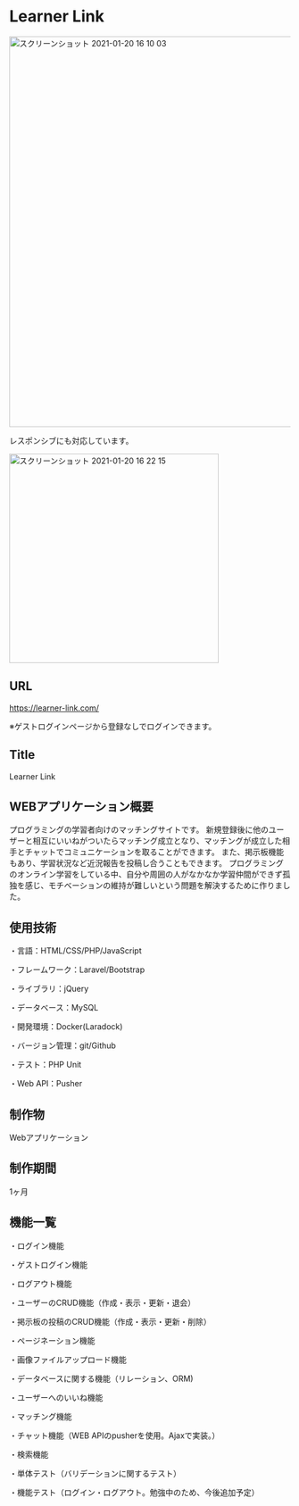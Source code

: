 # Learner Link

<img width="700" alt="スクリーンショット 2021-01-20 16 10 03" src="https://user-images.githubusercontent.com/66733811/105139978-5c516100-5b3a-11eb-8c3f-7677cb6d52a6.png">

レスポンシブにも対応しています。

<img width="375" alt="スクリーンショット 2021-01-20 16 22 15" src="https://user-images.githubusercontent.com/66733811/105140908-b6065b00-5b3b-11eb-9b77-3f2961de4016.png">


## URL

https://learner-link.com/

※ゲストログインページから登録なしでログインできます。

## Title

Learner Link

## WEBアプリケーション概要

プログラミングの学習者向けのマッチングサイトです。
新規登録後に他のユーザーと相互にいいねがついたらマッチング成立となり、マッチングが成立した相手とチャットでコミュニケーションを取ることができます。
また、掲示板機能もあり、学習状況など近況報告を投稿し合うこともできます。
プログラミングのオンライン学習をしている中、自分や周囲の人がなかなか学習仲間ができず孤独を感じ、モチベーションの維持が難しいという問題を解決するために作りました。

## 使用技術

・言語：HTML/CSS/PHP/JavaScript

・フレームワーク：Laravel/Bootstrap

・ライブラリ：jQuery

・データベース：MySQL

・開発環境：Docker(Laradock)

・バージョン管理：git/Github

・テスト：PHP Unit

・Web API：Pusher

## 制作物

Webアプリケーション

## 制作期間

1ヶ月

## 機能一覧

・ログイン機能

・ゲストログイン機能

・ログアウト機能

・ユーザーのCRUD機能（作成・表示・更新・退会）

・掲示板の投稿のCRUD機能（作成・表示・更新・削除）

・ページネーション機能

・画像ファイルアップロード機能

・データベースに関する機能（リレーション、ORM)

・ユーザーへのいいね機能

・マッチング機能

・チャット機能（WEB APIのpusherを使用。Ajaxで実装。）

・検索機能

・単体テスト（バリデーションに関するテスト）

・機能テスト（ログイン・ログアウト。勉強中のため、今後追加予定）
